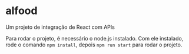 # alfood
Um projeto de integração de React com APIs

Para rodar o projeto, é necessário o node.js instalado. Com ele instalado, rode o comando ```npm install```, depois ```npm run start``` para rodar o projeto.
